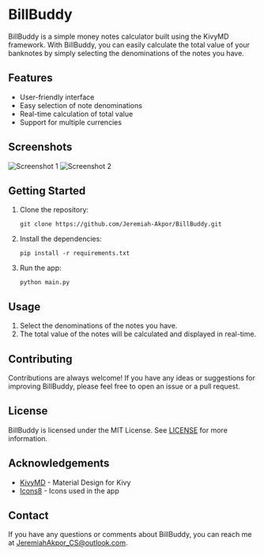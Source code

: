 # BillBuddy

BillBuddy is a simple money notes calculator built using the KivyMD framework. With BillBuddy, you can easily calculate the total value of your banknotes by simply selecting the denominations of the notes you have.

## Features

- User-friendly interface
- Easy selection of note denominations
- Real-time calculation of total value
- Support for multiple currencies

## Screenshots

![Screenshot 1](/screenshots/screenshot1.png)
![Screenshot 2](/screenshots/screenshot2.png)

## Getting Started

1. Clone the repository:
   
   ```
   git clone https://github.com/Jeremiah-Akpor/BillBuddy.git
   ```

2. Install the dependencies:
   
   ```
   pip install -r requirements.txt
   ```

3. Run the app:
   
   ```
   python main.py
   ```

## Usage

1. Select the denominations of the notes you have.
2. The total value of the notes will be calculated and displayed in real-time.

## Contributing

Contributions are always welcome! If you have any ideas or suggestions for improving BillBuddy, please feel free to open an issue or a pull request.

## License

BillBuddy is licensed under the MIT License. See [LICENSE](/LICENSE) for more information.

## Acknowledgements

- [KivyMD](https://github.com/kivymd/KivyMD) - Material Design for Kivy
- [Icons8](https://icons8.com/) - Icons used in the app

## Contact

If you have any questions or comments about BillBuddy, you can reach me at JeremiahAkpor_CS@outlook.com.
